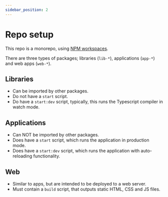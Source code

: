 ```yaml
---
sidebar_position: 2
---
```


# Repo setup

This repo is a monorepo, using [NPM workspaces](https://docs.npmjs.com/cli/v7/using-npm/workspaces).

There are three types of packages; libraries (`lib-*`), applications (`app-*`) and web apps (`web-*`).

## Libraries

- Can be imported by other packages.
- Do not have a `start` script.
- Do have a `start:dev` script, typically, this runs the Typescript compiler in watch mode.

## Applications

- Can NOT be imported by other packages.
- Does have a `start` script, which runs the application in production mode.
- Does have a `start:dev` script, which runs the application with auto-reloading functionality.

## Web

- Similar to apps, but are intended to be deployed to a web server.
- Must contain a `build` script, that outputs static HTML, CSS and JS files.
